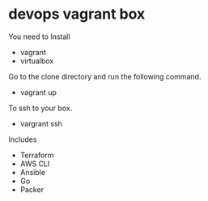 # devops vagrant box

You need to Install
- vagrant
- virtualbox

Go to the clone directory and run the following command.

- vagrant up

To ssh to your box.

- vargrant ssh

Includes
* Terraform
* AWS CLI
* Ansible
* Go
* Packer
